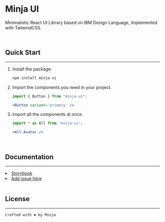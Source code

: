 # Minja UI

Minimalistic React UI Library based on IBM Design Language, implemented with TailwindCSS. 

<br />

## Quick Start

<hr>

1. Install the package:

   ```jsx
   npm install minja-ui
   ```

2. Import the components you need in your project.

   ```jsx
   import { Button } from "minja-ui";

   <Button variant='primary' />
   ```

3. Import all the components at once.

   ```jsx
   import * as All from 'minja-ui';

   <All.Avatar />
   ```

<br />

## Documentation

<hr>

<li>
	<a href="https://minja-ui.netlify.app/" target="_blank">
		Storybook
	</a>
</li>
<li>
	<a href="https://github.com/minime89-maker/ui-library/issues" target='_blank'>
		Add issue here
	</a>
</li>

<br />

## License

<hr>

    Crafted with ❤️ by Minja
